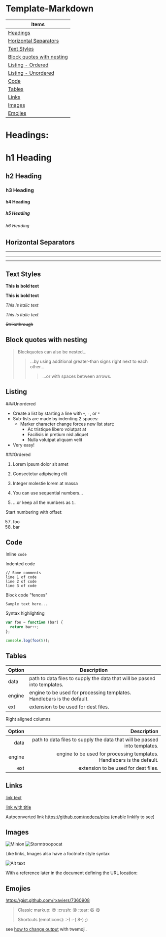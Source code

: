 # Template-Markdown

| Items  | 
| ------ | 
| [Headings](#headings)  | 
| [Horizontal Separators](#horizontal-separators)   |
| [Text Styles](#text-styles)    | 
| [Block quotes with nesting](#block-quotes-with-nesting)    |
| [Listing - Ordered](#listing)   | 
| [Listing - Unordered](#listing)   | 
| [Code](#code)   | 
| [Tables](#tables)   |
| [Links](#links)   | 
| [Images](#images)   | 
| [Emojies](#emojies)   | 




# Headings: 

  # h1 Heading
  ## h2 Heading
  ### h3 Heading
  #### h4 Heading
  ##### h5 Heading
  ###### h6 Heading

## Horizontal Separators
___
---
***



## Text Styles

**This is bold text**

__This is bold text__

*This is italic text*

_This is italic text_

~~Strikethrough~~



## Block quotes with nesting 

> Blockquotes can also be nested...
>> ...by using additional greater-than signs right next to each other...
> > > ...or with spaces between arrows.



## Listing 


###Unordered

+ Create a list by starting a line with `+`, `-`, or `*`
+ Sub-lists are made by indenting 2 spaces:
  - Marker character change forces new list start:
    * Ac tristique libero volutpat at
    + Facilisis in pretium nisl aliquet
    - Nulla volutpat aliquam velit
+ Very easy!

###Ordered

1. Lorem ipsum dolor sit amet
2. Consectetur adipiscing elit
3. Integer molestie lorem at massa


1. You can use sequential numbers...
1. ...or keep all the numbers as `1.`

Start numbering with offset:

57. foo
1. bar




## Code

Inline `code`

Indented code

    // Some comments
    line 1 of code
    line 2 of code
    line 3 of code


Block code "fences"

```
Sample text here...
```

Syntax highlighting

``` js
var foo = function (bar) {
  return bar++;
};

console.log(foo(5));
```



## Tables

| Option | Description |
| ------ | ----------- |
| data   | path to data files to supply the data that will be passed into templates. |
| engine | engine to be used for processing templates. Handlebars is the default. |
| ext    | extension to be used for dest files. |

Right aligned columns

| Option | Description |
| ------:| -----------:|
| data   | path to data files to supply the data that will be passed into templates. |
| engine | engine to be used for processing templates. Handlebars is the default. |
| ext    | extension to be used for dest files. |




## Links

[link text](http://dev.nodeca.com)

[link with title](http://nodeca.github.io/pica/demo/ "title text!")

Autoconverted link https://github.com/nodeca/pica (enable linkify to see)




## Images

![Minion](https://octodex.github.com/images/minion.png)
![Stormtroopocat](https://octodex.github.com/images/stormtroopocat.jpg "The Stormtroopocat")

Like links, Images also have a footnote style syntax

![Alt text][id]

With a reference later in the document defining the URL location:

[id]: https://octodex.github.com/images/dojocat.jpg  "The Dojocat"




## Emojies
https://gist.github.com/rxaviers/7360908

> Classic markup: :wink: :crush: :cry: :tear: :laughing: :yum:
>
> Shortcuts (emoticons): :-) :-( 8-) ;)

see [how to change output](https://github.com/markdown-it/markdown-it-emoji#change-output) with twemoji.



